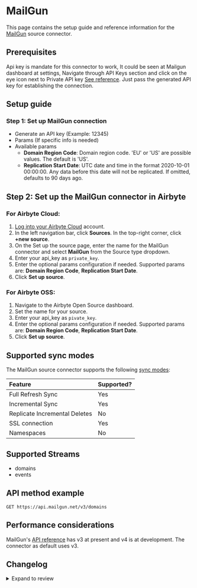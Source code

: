 # MailGun

This page contains the setup guide and reference information for the [MailGun](https://www.mailgun.com/) source connector.

## Prerequisites

Api key is mandate for this connector to work, It could be seen at Mailgun dashboard at settings, Navigate through API Keys section and click on the eye icon next to Private API key [See reference](https://documentation.mailgun.com/en/latest/api-intro.html#authentication-1).
Just pass the generated API key for establishing the connection.

## Setup guide

### Step 1: Set up MailGun connection

- Generate an API key (Example: 12345)
- Params (If specific info is needed)
- Available params
  - **Domain Region Code**: Domain region code. 'EU' or 'US' are possible values. The default is 'US'.
  - **Replication Start Date**: UTC date and time in the format 2020-10-01 00:00:00. Any data before this date will not be replicated. If omitted, defaults to 90 days ago.

## Step 2: Set up the MailGun connector in Airbyte

### For Airbyte Cloud:

1. [Log into your Airbyte Cloud](https://cloud.airbyte.com/workspaces) account.
2. In the left navigation bar, click **Sources**. In the top-right corner, click **+new source**.
3. On the Set up the source page, enter the name for the MailGun connector and select **MailGun** from the Source type dropdown.
4. Enter your api_key as `private_key`.
5. Enter the optional params configuration if needed. Supported params are: **Domain Region Code**, **Replication Start Date**.
6. Click **Set up source**.

### For Airbyte OSS:

1. Navigate to the Airbyte Open Source dashboard.
2. Set the name for your source.
3. Enter your api_key as `pivate_key`.
4. Enter the optional params configuration if needed. Supported params are: **Domain Region Code**, **Replication Start Date**.
5. Click **Set up source**.

## Supported sync modes

The MailGun source connector supports the following [sync modes](https://docs.airbyte.com/cloud/core-concepts#connection-sync-modes):

| Feature                       | Supported? |
| :---------------------------- | :--------- |
| Full Refresh Sync             | Yes        |
| Incremental Sync              | Yes        |
| Replicate Incremental Deletes | No         |
| SSL connection                | Yes        |
| Namespaces                    | No         |

## Supported Streams

- domains
- events

## API method example

`GET https://api.mailgun.net/v3/domains`

## Performance considerations

MailGun's [API reference](https://documentation.mailgun.com/en/latest/api_reference.html) has v3 at present and v4 is at development. The connector as default uses v3.

## Changelog

<details>
  <summary>Expand to review</summary>

| Version | Date       | Pull Request                                             | Subject                                                                         |
| :------ |:-----------| :------------------------------------------------------- |:--------------------------------------------------------------------------------|
| 0.3.31 | 2025-08-09 | [64607](https://github.com/airbytehq/airbyte/pull/64607) | Update dependencies |
| 0.3.30 | 2025-08-02 | [64265](https://github.com/airbytehq/airbyte/pull/64265) | Update dependencies |
| 0.3.29 | 2025-07-26 | [63915](https://github.com/airbytehq/airbyte/pull/63915) | Update dependencies |
| 0.3.28 | 2025-07-19 | [63508](https://github.com/airbytehq/airbyte/pull/63508) | Update dependencies |
| 0.3.27 | 2025-07-12 | [63109](https://github.com/airbytehq/airbyte/pull/63109) | Update dependencies |
| 0.3.26 | 2025-07-05 | [62570](https://github.com/airbytehq/airbyte/pull/62570) | Update dependencies |
| 0.3.25 | 2025-06-28 | [62198](https://github.com/airbytehq/airbyte/pull/62198) | Update dependencies |
| 0.3.24 | 2025-06-21 | [61848](https://github.com/airbytehq/airbyte/pull/61848) | Update dependencies |
| 0.3.23 | 2025-06-14 | [60725](https://github.com/airbytehq/airbyte/pull/60725) | Update dependencies |
| 0.3.22 | 2025-05-10 | [59896](https://github.com/airbytehq/airbyte/pull/59896) | Update dependencies |
| 0.3.21 | 2025-05-03 | [59251](https://github.com/airbytehq/airbyte/pull/59251) | Update dependencies |
| 0.3.20 | 2025-04-26 | [58768](https://github.com/airbytehq/airbyte/pull/58768) | Update dependencies |
| 0.3.19 | 2025-04-19 | [58183](https://github.com/airbytehq/airbyte/pull/58183) | Update dependencies |
| 0.3.18 | 2025-04-12 | [57752](https://github.com/airbytehq/airbyte/pull/57752) | Update dependencies |
| 0.3.17 | 2025-04-05 | [57029](https://github.com/airbytehq/airbyte/pull/57029) | Update dependencies |
| 0.3.16 | 2025-03-29 | [56670](https://github.com/airbytehq/airbyte/pull/56670) | Update dependencies |
| 0.3.15 | 2025-03-22 | [56078](https://github.com/airbytehq/airbyte/pull/56078) | Update dependencies |
| 0.3.14 | 2025-03-08 | [55465](https://github.com/airbytehq/airbyte/pull/55465) | Update dependencies |
| 0.3.13 | 2025-03-01 | [54810](https://github.com/airbytehq/airbyte/pull/54810) | Update dependencies |
| 0.3.12 | 2025-02-22 | [54297](https://github.com/airbytehq/airbyte/pull/54297) | Update dependencies |
| 0.3.11 | 2025-02-15 | [53823](https://github.com/airbytehq/airbyte/pull/53823) | Update dependencies |
| 0.3.10 | 2025-02-08 | [53258](https://github.com/airbytehq/airbyte/pull/53258) | Update dependencies |
| 0.3.9 | 2025-02-01 | [52786](https://github.com/airbytehq/airbyte/pull/52786) | Update dependencies |
| 0.3.8 | 2025-01-25 | [52284](https://github.com/airbytehq/airbyte/pull/52284) | Update dependencies |
| 0.3.7 | 2025-01-18 | [51815](https://github.com/airbytehq/airbyte/pull/51815) | Update dependencies |
| 0.3.6 | 2025-01-11 | [51144](https://github.com/airbytehq/airbyte/pull/51144) | Update dependencies |
| 0.3.5 | 2024-12-28 | [50592](https://github.com/airbytehq/airbyte/pull/50592) | Update dependencies |
| 0.3.4 | 2024-12-21 | [50128](https://github.com/airbytehq/airbyte/pull/50128) | Update dependencies |
| 0.3.3 | 2024-12-14 | [49613](https://github.com/airbytehq/airbyte/pull/49613) | Update dependencies |
| 0.3.2 | 2024-12-12 | [47680](https://github.com/airbytehq/airbyte/pull/47680) | Update dependencies |
| 0.3.1 | 2024-08-16 | [44196](https://github.com/airbytehq/airbyte/pull/44196) | Bump source-declarative-manifest version |
| 0.3.0 | 2024-08-15 | [44130](https://github.com/airbytehq/airbyte/pull/44130) | Refactor connector to manifest-only format |
| 0.2.18 | 2024-08-12 | [43923](https://github.com/airbytehq/airbyte/pull/43923) | Update dependencies |
| 0.2.17 | 2024-08-10 | [43501](https://github.com/airbytehq/airbyte/pull/43501) | Update dependencies |
| 0.2.16 | 2024-08-03 | [43098](https://github.com/airbytehq/airbyte/pull/43098) | Update dependencies |
| 0.2.15 | 2024-07-27 | [42716](https://github.com/airbytehq/airbyte/pull/42716) | Update dependencies |
| 0.2.14 | 2024-07-20 | [42241](https://github.com/airbytehq/airbyte/pull/42241) | Update dependencies |
| 0.2.13 | 2024-07-13 | [41890](https://github.com/airbytehq/airbyte/pull/41890) | Update dependencies |
| 0.2.12 | 2024-07-10 | [41582](https://github.com/airbytehq/airbyte/pull/41582) | Update dependencies |
| 0.2.11 | 2024-07-06 | [40790](https://github.com/airbytehq/airbyte/pull/40790) | Update dependencies |
| 0.2.10 | 2024-06-25 | [40491](https://github.com/airbytehq/airbyte/pull/40491) | Update dependencies |
| 0.2.9 | 2024-06-22 | [40106](https://github.com/airbytehq/airbyte/pull/40106) | Update dependencies |
| 0.2.8 | 2024-06-06 | [39229](https://github.com/airbytehq/airbyte/pull/39229) | [autopull] Upgrade base image to v1.2.2 |
| 0.2.7 | 2024-05-28 | [38176](https://github.com/airbytehq/airbyte/pull/38176) | Make connector compatible with Builder |
| 0.2.6 | 2024-05-02 | [37594](https://github.com/airbytehq/airbyte/pull/37594) | Change `last_recrods` to `last_record` |
| 0.2.5 | 2024-04-19 | [37193](https://github.com/airbytehq/airbyte/pull/37193) | Updating to 0.80.0 CDK |
| 0.2.4 | 2024-04-18 | [37193](https://github.com/airbytehq/airbyte/pull/37193) | Manage dependencies with Poetry. |
| 0.2.3 | 2024-04-15 | [37193](https://github.com/airbytehq/airbyte/pull/37193) | Base image migration: remove Dockerfile and use the python-connector-base image |
| 0.2.2 | 2024-04-12 | [37193](https://github.com/airbytehq/airbyte/pull/37193) | schema descriptions |
| 0.2.1 | 2023-10-16 | [31405](https://github.com/airbytehq/airbyte/pull/31405) | Fixed test connection failure if date field is empty |
| 0.2.0 | 2023-08-05 | [29122](https://github.com/airbytehq/airbyte/pull/29122) | Migrate to Low Code |
| 0.1.1 | 2023-02-13 | [22939](https://github.com/airbytehq/airbyte/pull/22939) | Specified date formatting in specification |
| 0.1.0 | 2021-11-09 | [8056](https://github.com/airbytehq/airbyte/pull/8056) | New Source: Mailgun |

</details>

